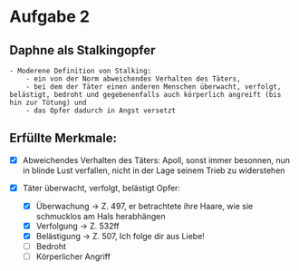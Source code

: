 # Aufgabe 2

## Daphne als Stalkingopfer

```admonish info
- Moderene Definition von Stalking:
    - ein von der Norm abweichendes Verhalten des Täters,
    - bei dem der Täter einen anderen Menschen überwacht, verfolgt, belästigt, bedroht und gegebenenfalls auch körperlich angreift (bis hin zur Tötung) und
    - das Opfer dadurch in Angst versetzt
```

## Erfüllte Merkmale:

- [x] Abweichendes Verhalten des Täters: Apoll, sonst immer besonnen, nun in blinde Lust verfallen, nicht in der Lage seinem Trieb zu widerstehen

- [x] Täter überwacht, verfolgt, belästigt Opfer:
    
    - [x] Überwachung -> Z. 497, er betrachtete ihre Haare, wie sie schmucklos am Hals herabhängen
    - [x] Verfolgung -> Z. 532ff
    - [x] Belästigung -> Z. 507, Ich folge dir aus Liebe!
    - [ ] Bedroht
    - [ ] Körperlicher Angriff
